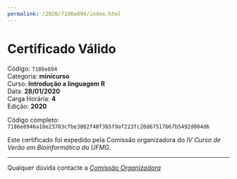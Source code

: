 ```yaml
---
permalink: /2020/7186e894/index.html
---
```


# Certificado Válido

Código: `7186e894`<br>
Categoria: **minicurso**<br>
Curso: **Introdução a linguagem R**<br>
Data: **28/01/2020**<br>
Carga Horária: **4**<br>
Edição: **2020**<br>


Código completo: `7186e8946a10e23783cfbe3802f40f3b5f9af223fc20d67517b67b5492d004d6`


Este certificado foi expedido pela Comissão organizadora do *IV Curso de Verão em Bioinformática da UFMG*.

----

Qualquer dúvida contacte a [_Comissão Organizadora_](<mailto:cursobioinfoufmg@gmail.com$subject=[Certificados]>)

